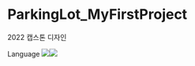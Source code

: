 # ParkingLot_MyFirstProject
2022 캡스톤 디자인

Language
<img src="https://img.shields.io/badge/Python-3776AB?style=flat-square&logo=python&logoColor=white"/><img src="https://img.shields.io/badge/Arduino-00979D?style=flat-square&logo=arduino&logoColor=white"/>
